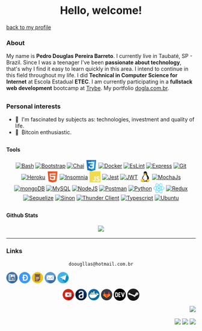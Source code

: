 <div align=center>
  <h1>
    Hello, welcome!</br>
  </h1>
</div>

<a href="https://github.com/dogl4">back to my profile</a>

### About

My name is <b>Pedro Douglas Pereira Barreto</b>. I currently live in Taubaté, SP - Brazil. Since I was a teenager I've been <b>passionate about technology</b>, that's why I find it easy to learn quickly in this area. I intend to continue in this field throughout my life. I did <b>Technical in Computer Science for Internet</b> at Escola Estadual <b>ETEC</b>. I am currently participating in a <b>fullstack web development</b> bootcamp at [Trybe](https://www.betrybe.com/). My portfolio [dogla.com.br](https://dogla.com.br/ "Personal Site").

##

### Personal interests

- 💖 &nbsp;I'm fascinated by subjects as: technologies, investment and quality of life.
- 🔗 &nbsp;₿itcoin enthusiastic.

##

#### Tools

 <div align=center>

  [<img align="center" alt="Bash" height="30" width="30" src="https://cdn.jsdelivr.net/gh/devicons/devicon/icons/bash/bash-original.svg" />](https://www.gnu.org/software/bash/ "Bash")
  [<img align="center" alt="Bootstrap" height="30" width="30" src="https://cdn.jsdelivr.net/gh/devicons/devicon/icons/bootstrap/bootstrap-original.svg" />](https://getbootstrap.com "Bootstrap")
  [<img align="center" alt="Chai" height="30" width="30" src="https://www.vectorlogo.zone/logos/chaijs/chaijs-icon.svg" />](https://www.chaijs.com/ "Chai")
  [<img align="center" alt="Css" height="30" width="30" src="https://raw.githubusercontent.com/devicons/devicon/master/icons/css3/css3-original.svg" />](https://www.w3schools.com/css/ "Css")
  [<img align="center" alt="Docker" height="30" width="30" src="https://cdn.jsdelivr.net/gh/devicons/devicon/icons/docker/docker-original.svg" />](https://www.docker.com/ "Docker")
  [<img align="center" alt="EsLint" height="30" width="30" src="https://cdn.jsdelivr.net/gh/devicons/devicon/icons/eslint/eslint-original.svg" />](https://eslint.org/ "EsLint")
  [<img align="center" alt="Express" height="30" width="30" src="https://cdn.jsdelivr.net/gh/devicons/devicon/icons/express/express-original.svg" />](https://expressjs.com/ "Express")
  [<img align="center" alt="Git" height="30" width="30" src="https://www.vectorlogo.zone/logos/git-scm/git-scm-icon.svg" />](https://git-scm.com/ "Git")
  [<img align="center" alt="Heroku" height="30" width="30" src="https://cdn.jsdelivr.net/gh/devicons/devicon/icons/heroku/heroku-plain.svg" />](https://www.heroku.com/ "Heroku")
  [<img align="center" alt="Html" height="30" width="30" src="https://raw.githubusercontent.com/devicons/devicon/master/icons/html5/html5-original.svg" />](https://www.w3.org/html/ "Html")
  [<img align="center" alt="Insomnia" height="30" width="30" src="https://raw.githubusercontent.com/get-icon/geticon/fc0f660daee147afb4a56c64e12bde6486b73e39/icons/insomnia.svg" />](https://insomnia.rest/ "Insomnia")
  [<img align="center" alt="JavaScript" height="30" width="30" src="https://raw.githubusercontent.com/devicons/devicon/master/icons/javascript/javascript-plain.svg">](https://developer.mozilla.org/en-US/docs/Web/JavaScript "JavaScript")
  [<img align="center" alt="Jest" height="30" width="30" src="https://www.vectorlogo.zone/logos/jestjsio/jestjsio-icon.svg" />](https://jestjs.io "Jest")
  [<img align="center" alt="JWT" height="30" width="30" src="https://werkraum.net/fileadmin/news_import/jwt_pic_logo.svg.png" />](https://jwt.io/ "JWT")
  [<img align="center" alt="Linux" height="30" width="30" src="https://raw.githubusercontent.com/devicons/devicon/master/icons/linux/linux-original.svg" />](https://www.linux.org/ "Linux")
  [<img align="center" alt="MochaJs" height="30" width="30" src="https://cdn.jsdelivr.net/gh/devicons/devicon/icons/mocha/mocha-plain.svg" />](https://mochajs.org/ "MochaJs")
  [<img align="center" alt="mongoDB" height="30" width="30" src="https://cdn.jsdelivr.net/gh/devicons/devicon/icons/mongodb/mongodb-original.svg" />](https://www.mongodb.com/ "mongoDB")
  [<img align="center" alt="MySQL" height="30" width="30" src="https://cdn.jsdelivr.net/gh/devicons/devicon/icons/mysql/mysql-original.svg"/>](https://www.mysql.com/ "MySQL")
  [<img align="center" alt="NodeJS" height="30" width="30" src="https://cdn.jsdelivr.net/gh/devicons/devicon/icons/nodejs/nodejs-original.svg" />](https://nodejs.org "Node")
  [<img align="center" alt="Postman" height="30" width="30" src="https://www.vectorlogo.zone/logos/getpostman/getpostman-icon.svg" />](https://learning.postman.com/docs/developer/intro-api/ "Postman")
  [<img align="center" alt="Python" height="30" width="30" src="https://cdn.jsdelivr.net/gh/devicons/devicon/icons/python/python-original.svg" />](https://docs.python.org/ "Python")
  [<img align="center" alt="React" height="30" width="30" src="https://raw.githubusercontent.com/devicons/devicon/master/icons/react/react-original.svg">](https://reactjs.org/ "React")
  [<img align="center" alt="Redux" height="30" width="30" src="https://cdn.jsdelivr.net/gh/devicons/devicon/icons/redux/redux-original.svg" />](https://redux.js.org/ "Redux")
  [<img align="center" alt="Sequelize" height="30" width="30" src="https://cdn.jsdelivr.net/gh/devicons/devicon/icons/sequelize/sequelize-original.svg" />](https://sequelize.org/ "Sequelize")
  [<img align="center" alt="Sinon" height="30" width="30" src="https://sinonjs.org/assets/images/logo.png" />](https://sinonjs.org/ "Sinon")
  [<img align="center" alt="Thunder Client" height="30" width="30" src="https://raw.githubusercontent.com/rangav/thunder-client-support/master/images/thunder-icon.png" />](https://www.thunderclient.com/ "Thunder Client")
  [<img align="center" alt="Typescript" height="30" width="30" src="https://cdn.jsdelivr.net/gh/devicons/devicon/icons/typescript/typescript-plain.svg" />](https://www.typescriptlang.org/ "Typescript")
  [<img align="center" alt="Ubuntu" height="30" width="30" src="https://www.vectorlogo.zone/logos/ubuntu/ubuntu-icon.svg" />](https://ubuntu.com/ "Ubuntu")
 </div>

##
#### Github Stats
  <div align=center>
    <img height="180em" src="https://github-readme-stats.vercel.app/api/top-langs?username=Dogl4&show_icons=true&bg_color=0d1117&title_color=58a6ff&text_color=c9d1d9&icon_color=dd6387&locale=en&layout=compact&theme=github_dark"/>
  </div>

---

### Links

<div align=center>

```{r klippy, echo=FALSE, include=TRUE}
doougllas@hotmail.com.br
```

<div align=left>

  [<img height="30" align="center" width="auto" src="./img/linkedin_logo.png">](https://www.linkedin.com/in/Dogl4/ "Linkedin")
  [<img align="center" height="30" width="auto" src="./img/portfolio_logo.png">](https://dogla.com.br "Portfolio")
  [<img align="center" height="30" width="auto" src="./img/cv_logo.webp" />](https://docs.google.com/document/d/1cUMF3Ilb5ubHYrVeQW1YOXMWfJBhQXBz7HSvDZ_pvuE/edit?usp=sharing "Curriculum")
  [<img align="center" height="30" width="auto" src="./img/email_logo.png">](mailto:doougllas@hotmail.com.br "E-mail")
  [<img align="center" height="30" width="auto" src="./img/telegran_logo.png">](https://www.t.me/doglatelegram "Telegram")

</div>

<div align=center>

  [<img align="center" height="30" width="auto" src="./img/youtube_logo.png" />](https://www.youtube.com/channel/UCul3uMfXR5B3SKzHRqPmBAg "Youtube") 
  [<img align="center" height="30" width="auto" src="./img/alura_logo.png" />](https://cursos.alura.com.br/user/dogladev "Alura")
  [<img align="center" height="30" width="auto" src="./img/docker_logo.png" />](https://hub.docker.com/u/dogl4 "Docker Hub")
  [<img align="center" height="30" width="auto" src="./img/git_lab_logo_.png" />](https://gitlab.com/Dogl4 "GitLab")
  [<img align="center" height="32" width="auto" src="./img/devto_logo.png" />](https://dev.to/dogl4 "Dev Blog Posts") 
  [<img align="center" height="32" width="auto" src="./img/steam_logo.png" />](https://steamcommunity.com/profiles/76561198053206541 "Steam")

</div>

</div>

<div align=right>

  ![](https://img.shields.io/static/v1?label=Discord&message=Dogl4%234618&color=5865F2&logo=discord&logoColor=fff)


  [<img height="20" width="auto" src="https://img.shields.io/static/v1?label=stack%20overflow&message=dogl4&color=FE7A16&logo=stack-overflow&logoColor=FE7A16&link=https://stackoverflow.com/users/19149290/dogl4" />](https://stackoverflow.com/users/19149290/dogl4 "Stack Overflow")
  [<img height="20" width="auto" src="https://img.shields.io/static/v1?label=HackerRank&message=dogl4&color=068932&logo=hackerrank&logoColor=ddd&link=https://www.hackerrank.com/dogl4" />](https://www.hackerrank.com/dogl4 "HackerRank")
  [<img height="20" width="auto" src="https://img.shields.io/static/v1?label=beecrowd&message=dogladev&color=9b59b6&logo=bugcrowd&logoColor=9b59b6&link=https://www.beecrowd.com.br/judge/pt/profile/664698" />](https://www.beecrowd.com.br/judge/pt/profile/664698 "Beecrowd")

</div>
